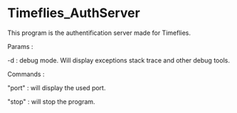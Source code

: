 # Timeflies_AuthServer
This program is the authentification server made for Timeflies.

Params :

  -d : debug mode. Will display exceptions stack trace and other debug tools.
  
Commands :

"port" : will display the used port.

"stop" : will stop the program.
  
